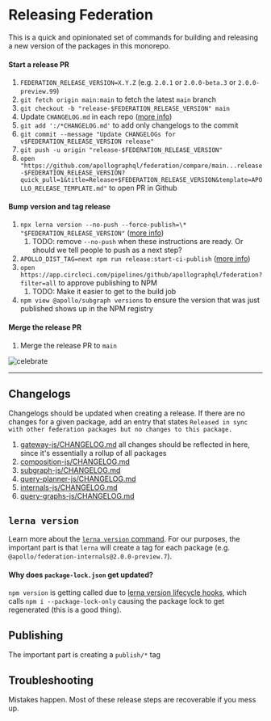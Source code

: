 # Releasing Federation

This is a quick and opinionated set of commands for building and releasing a new version of the packages in this monorepo.

#### Start a release PR

1. `FEDERATION_RELEASE_VERSION=X.Y.Z` (e.g. `2.0.1` or `2.0.0-beta.3` or `2.0.0-preview.99`)
1. `git fetch origin main:main` to fetch the latest `main` branch
1. `git checkout -b "release-$FEDERATION_RELEASE_VERSION" main`
1. Update `CHANGELOG.md` in each repo ([more info](#changelogs))
1. `git add ':/*CHANGELOG.md'` to add only changelogs to the commit
1. `git commit --message "Update CHANGELOGs for v$FEDERATION_RELEASE_VERSION release"`
1. `git push -u origin "release-$FEDERATION_RELEASE_VERSION"`
1. `open "https://github.com/apollographql/federation/compare/main...release-$FEDERATION_RELEASE_VERSION?quick_pull=1&title=Release+$FEDERATION_RELEASE_VERSION&template=APOLLO_RELEASE_TEMPLATE.md"` to open PR in Github

#### Bump version and tag release

1. `npx lerna version --no-push --force-publish=\* "$FEDERATION_RELEASE_VERSION"` ([more info](#lerna-version))
    1. TODO: remove `--no-push` when these instructions are ready. Or should we tell people to push as a next step?
1. `APOLLO_DIST_TAG=next npm run release:start-ci-publish` ([more info](#publishing))
1. `open https://app.circleci.com/pipelines/github/apollographql/federation?filter=all` to approve publishing to NPM
    1. TODO: Make it easier to get to the build job
1. `npm view @apollo/subgraph versions` to ensure the version that was just published shows up in the NPM registry

#### Merge the release PR

1. Merge the release PR to `main`

![celebrate](https://media.giphy.com/media/LZElUsjl1Bu6c/giphy.gif)

---

## Changelogs

Changelogs should be updated when creating a release. If there are no changes for a given package, add an entry that states `Released in sync with other federation packages but no changes to this package.`

1. [gateway-js/CHANGELOG.md](gateway-js/CHANGELOG.md) all changes should be reflected in here, since it's essentially a rollup of all packages
1. [composition-js/CHANGELOG.md](composition-js/CHANGELOG.md)
1. [subgraph-js/CHANGELOG.md](subgraph-js/CHANGELOG.md)
1. [query-planner-js/CHANGELOG.md](query-planner-js/CHANGELOG.md)
1. [internals-js/CHANGELOG.md](internals-js/CHANGELOG.md)
1. [query-graphs-js/CHANGELOG.md](query-graphs-js/CHANGELOG.md)

## `lerna version`

Learn more about the [`lerna version` command](https://github.com/lerna/lerna/tree/main/commands/version). For our purposes, the important part is that `lerna` will create a tag for each package (e.g. `@apollo/federation-internals@2.0.0-preview.7`).

#### Why does `package-lock.json` get updated?

`npm version` is getting called due to [lerna version lifecycle hooks](https://github.com/lerna/lerna/tree/main/commands/version#lifecycle-scripts), which calls `npm i --package-lock-only` causing the package lock to get regenerated (this is a good thing).

## Publishing

The important part is creating a `publish/*` tag

## Troubleshooting

Mistakes happen. Most of these release steps are recoverable if you mess up.
